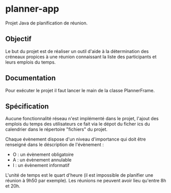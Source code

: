 # planner-app

Projet Java de planification de réunion.

## Objectif

Le but du projet est de réaliser un outil d'aide à la détermination des créneaux propices à une réunion connaissant la liste des participants et leurs emplois du temps.

## Documentation

Pour exécuter le projet il faut lancer le main de la classe PlannerFrame.

## Spécification

Aucune fonctionnalité réseau n'est implémenté dans le projet, l'ajout des emplois du temps des utilisateurs ce fait via le dépot du ficher ics du calendrier dans le répertoire "fichiers" du projet.

Chaque évènement dispose d'un niveau d'importance qui doit être renseigné dans le déscription de l'évènement :

* O : un évènement obligatoire
* A : un évènement annulable
* I : un évènement informatif

L'unité de temps est le quart d'heure (il est impossible de planifier une réunion à 9h50 par exemple). Les réunions ne peuvent avoir lieu qu'entre 8h et 20h.

